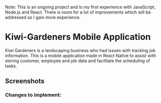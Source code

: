 Note: This is an ongoing project and is my first experience with JavaScript, Node.js and React. There is room for a lot of improvements which will be addressed as I gain more experience.

# Kiwi-Gardeners Mobile Application
Kiwi Gardeners is a landscaping business who had issues with tracking job information. This is a mobile application made in React Native to assist with storing customer, employee and job data and facilitate the scheduling of tasks.

## Screenshots


### Changes to implement:

